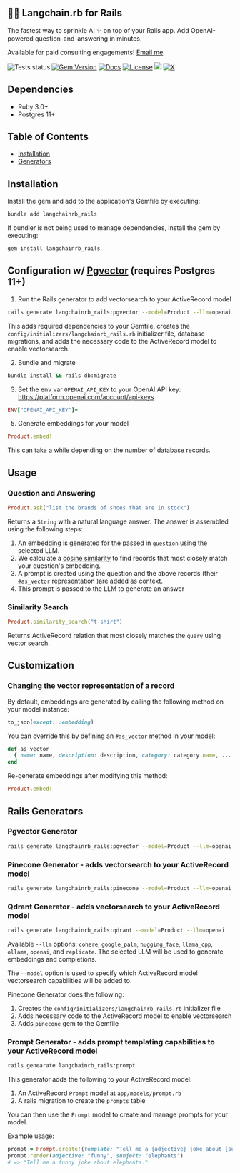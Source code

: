 💎🔗 Langchain.rb for Rails
---
The fastest way to sprinkle AI ✨ on top of your Rails app. Add OpenAI-powered question-and-answering in minutes.

Available for paid consulting engagements! [Email me](mailto:andrei@sourcelabs.io).

![Tests status](https://github.com/andreibondarev/langchainrb_rails/actions/workflows/ci.yml/badge.svg?branch=main)
[![Gem Version](https://badge.fury.io/rb/langchainrb_rails.svg)](https://badge.fury.io/rb/langchainrb_rails)
[![Docs](http://img.shields.io/badge/yard-docs-blue.svg)](http://rubydoc.info/gems/langchainrb_rails)
[![License](https://img.shields.io/badge/license-MIT-green.svg)](https://github.com/andreibondarev/langchainrb_rails/blob/main/LICENSE.txt)
[![](https://dcbadge.vercel.app/api/server/WDARp7J2n8?compact=true&style=flat)](https://discord.gg/WDARp7J2n8)
[![X](https://img.shields.io/twitter/url/https/twitter.com/cloudposse.svg?style=social&label=Follow%20%40rushing_andrei)](https://twitter.com/rushing_andrei)

## Dependencies

* Ruby 3.0+
* Postgres 11+

## Table of Contents

- [Installation](#installation)
- [Generators](#rails-generators)

## Installation

Install the gem and add to the application's Gemfile by executing:
```bash
bundle add langchainrb_rails
```

If bundler is not being used to manage dependencies, install the gem by executing:
```bash
gem install langchainrb_rails
```

## Configuration w/ [Pgvector](https://github.com/pgvector/pgvector) (requires Postgres 11+)

1. Run the Rails generator to add vectorsearch to your ActiveRecord model
```bash
rails generate langchainrb_rails:pgvector --model=Product --llm=openai
```

This adds required dependencies to your Gemfile, creates the `config/initializers/langchainrb_rails.rb` initializer file, database migrations, and adds the necessary code to the ActiveRecord model to enable vectorsearch.

2. Bundle and migrate
```bash
bundle install && rails db:migrate
```

3. Set the env var `OPENAI_API_KEY` to your OpenAI API key: https://platform.openai.com/account/api-keys
```ruby
ENV["OPENAI_API_KEY"]= 
```

5. Generate embeddings for your model
```ruby
Product.embed!
```

This can take a while depending on the number of database records.

## Usage

### Question and Answering
```ruby
Product.ask("list the brands of shoes that are in stock")
```

Returns a `String` with a natural language answer. The answer is assembled using the following steps:

1. An embedding is generated for the passed in `question` using the selected LLM.
2. We calculate a [cosine similarity](https://en.wikipedia.org/wiki/Cosine_similarity) to find records that most closely match your question's embedding.
3. A prompt is created using the question and the above records (their `#as_vector` representation )are added as context.
4. This prompt is passed to the LLM to generate an answer

### Similarity Search
```ruby
Product.similarity_search("t-shirt")
```

Returns ActiveRecord relation that most closely matches the `query` using vector search.

## Customization

### Changing the vector representation of a record

By default, embeddings are generated by calling the following method on your model instance:
```ruby
to_json(except: :embedding)
```

You can override this by defining an `#as_vector` method in your model:
```ruby
def as_vector
  { name: name, description: description, category: category.name, ... }.to_json
end
```

Re-generate embeddings after modifying this method:

```ruby
Product.embed!
```

## Rails Generators

### Pgvector Generator

```bash
rails generate langchainrb_rails:pgvector --model=Product --llm=openai
```

### Pinecone Generator - adds vectorsearch to your ActiveRecord model
```bash
rails generate langchainrb_rails:pinecone --model=Product --llm=openai
```

### Qdrant Generator - adds vectorsearch to your ActiveRecord model
```bash
rails generate langchainrb_rails:qdrant --model=Product --llm=openai
```

Available `--llm` options: `cohere`, `google_palm`, `hugging_face`, `llama_cpp`, `ollama`, `openai`, and `replicate`. The selected LLM will be used to generate embeddings and completions.

The `--model` option is used to specify which ActiveRecord model vectorsearch capabilities will be added to.

Pinecone Generator does the following:
1. Creates the `config/initializers/langchainrb_rails.rb` initializer file
2. Adds necessary code to the ActiveRecord model to enable vectorsearch
3. Adds `pinecone` gem to the Gemfile

### Prompt Generator - adds prompt templating capabilities to your ActiveRecord model
```bash
rails genearate langchainrb_rails:prompt
```

This generator adds the following to your ActiveRecord model:
1. An ActiveRecord `Prompt` model at `app/models/prompt.rb`
2. A rails migration to create the `prompts` table

You can then use the `Prompt` model to create and manage prompts for your model.

Example usage:
```ruby
prompt = Prompt.create!(template: "Tell me a {adjective} joke about {subject}.")
prompt.render(adjective: "funny", subject: "elephants")
# => "Tell me a funny joke about elephants."
```
